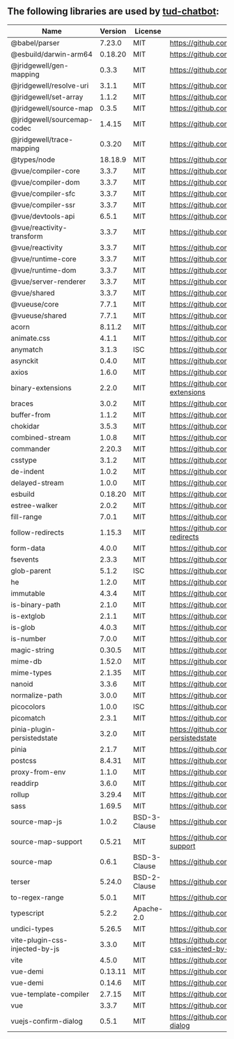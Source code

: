 ## The following libraries are used by [tud-chatbot](https://github.com/VerDatAs/tud-chatbot):

|    Name    |   Version  |   License  |     URL    |
| ---------- | ---------- | ---------- | ---------- |
| @babel/parser | 7.23.0 | MIT | https://github.com/babel/babel |
| @esbuild/darwin-arm64 | 0.18.20 | MIT | https://github.com/evanw/esbuild |
| @jridgewell/gen-mapping | 0.3.3 | MIT | https://github.com/jridgewell/gen-mapping |
| @jridgewell/resolve-uri | 3.1.1 | MIT | https://github.com/jridgewell/resolve-uri |
| @jridgewell/set-array | 1.1.2 | MIT | https://github.com/jridgewell/set-array |
| @jridgewell/source-map | 0.3.5 | MIT | https://github.com/jridgewell/source-map |
| @jridgewell/sourcemap-codec | 1.4.15 | MIT | https://github.com/jridgewell/sourcemap-codec |
| @jridgewell/trace-mapping | 0.3.20 | MIT | https://github.com/jridgewell/trace-mapping |
| @types/node | 18.18.9 | MIT | https://github.com/DefinitelyTyped/DefinitelyTyped |
| @vue/compiler-core | 3.3.7 | MIT | https://github.com/vuejs/core |
| @vue/compiler-dom | 3.3.7 | MIT | https://github.com/vuejs/core |
| @vue/compiler-sfc | 3.3.7 | MIT | https://github.com/vuejs/core |
| @vue/compiler-ssr | 3.3.7 | MIT | https://github.com/vuejs/core |
| @vue/devtools-api | 6.5.1 | MIT | https://github.com/vuejs/vue-devtools |
| @vue/reactivity-transform | 3.3.7 | MIT | https://github.com/vuejs/core |
| @vue/reactivity | 3.3.7 | MIT | https://github.com/vuejs/core |
| @vue/runtime-core | 3.3.7 | MIT | https://github.com/vuejs/core |
| @vue/runtime-dom | 3.3.7 | MIT | https://github.com/vuejs/core |
| @vue/server-renderer | 3.3.7 | MIT | https://github.com/vuejs/core |
| @vue/shared | 3.3.7 | MIT | https://github.com/vuejs/core |
| @vueuse/core | 7.7.1 | MIT | https://github.com/vueuse/vueuse |
| @vueuse/shared | 7.7.1 | MIT | https://github.com/vueuse/vueuse |
| acorn | 8.11.2 | MIT | https://github.com/acornjs/acorn |
| animate.css | 4.1.1 | MIT | https://github.com/animate-css/animate.css |
| anymatch | 3.1.3 | ISC | https://github.com/micromatch/anymatch |
| asynckit | 0.4.0 | MIT | https://github.com/alexindigo/asynckit |
| axios | 1.6.0 | MIT | https://github.com/axios/axios |
| binary-extensions | 2.2.0 | MIT | https://github.com/sindresorhus/binary-extensions |
| braces | 3.0.2 | MIT | https://github.com/micromatch/braces |
| buffer-from | 1.1.2 | MIT | https://github.com/LinusU/buffer-from |
| chokidar | 3.5.3 | MIT | https://github.com/paulmillr/chokidar |
| combined-stream | 1.0.8 | MIT | https://github.com/felixge/node-combined-stream |
| commander | 2.20.3 | MIT | https://github.com/tj/commander.js |
| csstype | 3.1.2 | MIT | https://github.com/frenic/csstype |
| de-indent | 1.0.2 | MIT | https://github.com/yyx990803/de-indent |
| delayed-stream | 1.0.0 | MIT | https://github.com/felixge/node-delayed-stream |
| esbuild | 0.18.20 | MIT | https://github.com/evanw/esbuild |
| estree-walker | 2.0.2 | MIT | https://github.com/Rich-Harris/estree-walker |
| fill-range | 7.0.1 | MIT | https://github.com/jonschlinkert/fill-range |
| follow-redirects | 1.15.3 | MIT | https://github.com/follow-redirects/follow-redirects |
| form-data | 4.0.0 | MIT | https://github.com/form-data/form-data |
| fsevents | 2.3.3 | MIT | https://github.com/fsevents/fsevents |
| glob-parent | 5.1.2 | ISC | https://github.com/gulpjs/glob-parent |
| he | 1.2.0 | MIT | https://github.com/mathiasbynens/he |
| immutable | 4.3.4 | MIT | https://github.com/immutable-js/immutable-js |
| is-binary-path | 2.1.0 | MIT | https://github.com/sindresorhus/is-binary-path |
| is-extglob | 2.1.1 | MIT | https://github.com/jonschlinkert/is-extglob |
| is-glob | 4.0.3 | MIT | https://github.com/micromatch/is-glob |
| is-number | 7.0.0 | MIT | https://github.com/jonschlinkert/is-number |
| magic-string | 0.30.5 | MIT | https://github.com/rich-harris/magic-string |
| mime-db | 1.52.0 | MIT | https://github.com/jshttp/mime-db |
| mime-types | 2.1.35 | MIT | https://github.com/jshttp/mime-types |
| nanoid | 3.3.6 | MIT | https://github.com/ai/nanoid |
| normalize-path | 3.0.0 | MIT | https://github.com/jonschlinkert/normalize-path |
| picocolors | 1.0.0 | ISC | https://github.com/alexeyraspopov/picocolors |
| picomatch | 2.3.1 | MIT | https://github.com/micromatch/picomatch |
| pinia-plugin-persistedstate | 3.2.0 | MIT | https://github.com/prazdevs/pinia-plugin-persistedstate |
| pinia | 2.1.7 | MIT | https://github.com/vuejs/pinia |
| postcss | 8.4.31 | MIT | https://github.com/postcss/postcss |
| proxy-from-env | 1.1.0 | MIT | https://github.com/Rob--W/proxy-from-env |
| readdirp | 3.6.0 | MIT | https://github.com/paulmillr/readdirp |
| rollup | 3.29.4 | MIT | https://github.com/rollup/rollup |
| sass | 1.69.5 | MIT | https://github.com/sass/dart-sass |
| source-map-js | 1.0.2 | BSD-3-Clause | https://github.com/7rulnik/source-map-js |
| source-map-support | 0.5.21 | MIT | https://github.com/evanw/node-source-map-support |
| source-map | 0.6.1 | BSD-3-Clause | https://github.com/mozilla/source-map |
| terser | 5.24.0 | BSD-2-Clause | https://github.com/terser/terser |
| to-regex-range | 5.0.1 | MIT | https://github.com/micromatch/to-regex-range |
| typescript | 5.2.2 | Apache-2.0 | https://github.com/Microsoft/TypeScript |
| undici-types | 5.26.5 | MIT | https://github.com/nodejs/undici |
| vite-plugin-css-injected-by-js | 3.3.0 | MIT | https://github.com/marco-prontera/vite-plugin-css-injected-by-js |
| vite | 4.5.0 | MIT | https://github.com/vitejs/vite |
| vue-demi | 0.13.11 | MIT | https://github.com/antfu/vue-demi |
| vue-demi | 0.14.6 | MIT | https://github.com/antfu/vue-demi |
| vue-template-compiler | 2.7.15 | MIT | https://github.com/vuejs/vue |
| vue | 3.3.7 | MIT | https://github.com/vuejs/core |
| vuejs-confirm-dialog | 0.5.1 | MIT | https://github.com/harmyderoman/vuejs-confirm-dialog |
